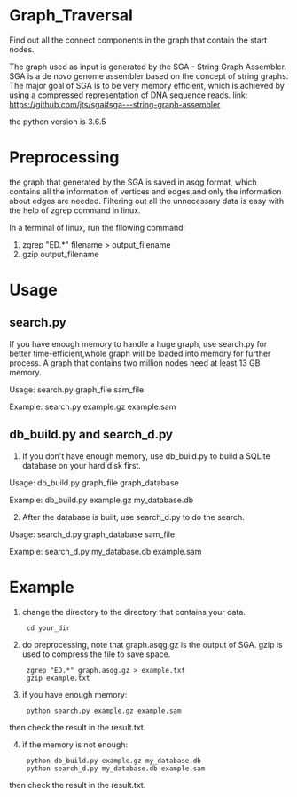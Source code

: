 # Graph_Traversal
Find out all the connect components in the graph that contain the start nodes.

The graph used as input is generated by the SGA - String Graph Assembler.
SGA is a de novo genome assembler based on the concept of string graphs. The major goal of SGA is to be very memory efficient, which is achieved by using a compressed representation of DNA sequence reads.
link:  https://github.com/jts/sga#sga---string-graph-assembler

the python version is 3.6.5

# Preprocessing

the graph that generated by the SGA is saved in asqg format, which contains all the information of vertices and edges,and only the information about edges are needed. Filtering out all the unnecessary data is easy with the help of zgrep command in linux.

In a terminal of linux, run the fllowing command:

 1.  zgrep "ED.*" filename > output_filename
 2.  gzip output_filename


# Usage
search.py
----------------------------------------------------------
If you have enough memory to handle a huge graph, use search.py for better time-efficient,whole graph will be loaded into memory for further process. A graph that contains two million nodes need at 
least 13 GB memory.

Usage: 
search.py graph_file sam_file

Example: 
search.py example.gz example.sam

db_build.py and search_d.py
-----------------------------------------------------------
1. If you don't have enough memory, use db_build.py to build a SQLite database on your hard disk first.

Usage: db_build.py graph_file graph_database

Example:
db_build.py  example.gz my_database.db 

2. After the database is built, use search_d.py to do the search.

Usage: search_d.py graph_database sam_file

Example:
search_d.py my_database.db example.sam

# Example

1. change the directory to the directory that contains your data.
  	
		cd your_dir
 
2. do preprocessing, note that graph.asqg.gz is the output of SGA. gzip is used to compress the file to save space.
  	
		zgrep "ED.*" graph.asqg.gz > example.txt
  		gzip example.txt
  
3. if you have enough memory:
 
		python search.py example.gz example.sam
 
 then check the result in the result.txt.
  
4. if the memory is not enough:
  
		python db_build.py example.gz my_database.db
  		python search_d.py my_database.db example.sam
  
 then check the result in the result.txt.
